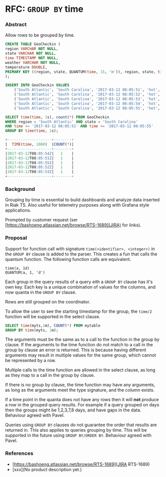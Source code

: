 # RFC: `GROUP BY` time

### Abstract

Allow rows to be grouped by time.

```sql
CREATE TABLE GeoCheckin (
region VARCHAR NOT NULL,
state VARCHAR NOT NULL,
time TIMESTAMP NOT NULL,
weather VARCHAR NOT NULL,
temperature DOUBLE,
PRIMARY KEY ((region, state, QUANTUM(time, 15, 'm')), region, state, time)
);

INSERT INTO GeoCheckin VALUES
    ('South Atlantic', 'South Carolina', '2017-03-12 08:05:51', 'hot', 70.2),
    ('South Atlantic', 'South Carolina', '2017-03-12 08:05:52', 'hot', 70.2),
    ('South Atlantic', 'South Carolina', '2017-03-12 08:05:53', 'hot', 70.2),
    ('South Atlantic', 'South Carolina', '2017-03-12 08:05:54', 'hot', 70.2),
    ('South Atlantic', 'South Carolina', '2017-03-12 08:05:55', 'hot', 70.2);

SELECT time(time, 1s), count(*) FROM GeoCheckin
WHERE region = 'South Atlantic' AND state = 'South Carolina'
AND time >= '2017-03-12 08:05:51' AND time <= '2017-03-12 08:05:55'
GROUP BY time(time, 1s);

+--------------------+--------+
|  TIME(time, 1000)  |COUNT(*)|
+--------------------+--------+
|2017-03-12T08:05:54Z|   1    |
|2017-03-12T08:05:51Z|   1    |
|2017-03-12T08:05:55Z|   1    |
|2017-03-12T08:05:52Z|   1    |
|2017-03-12T08:05:53Z|   1    |
+--------------------+--------+
```

### Background

Grouping by time is essential to build dashboards and analyze data inserted in Riak TS. Also useful for telemetry purposes along with Grafana style applications.

Prompted by customer request (ser [https://bashoeng.atlassian.net/browse/RTS-1689](JIRA) for links).

### Proposal

Support for function call with signature `time(<identifier>, <integer>)` in the `GROUP BY` clause is added to the parser. This creates a fun that calls the quantum function. The following function calls are equivalent.

```
time(a, 1d)
QUANTUM(a, 1, 'd')
```

Each group in the query results of a query eith a `GROUP BY` clause has it's own key. Each key is a unique combination of values for the columns, and now quanta in the `GROUP BY` clause.

Rows are still grouped on the coordinator.

To allow the user to see the starting timestamp for the group, the `time/2` function will be supported in the select clause.

```sql
SELECT time(myts,1m), COUNT(*) FROM mytable
GROUP BY time(myts, 1m);
```

The arguments must be the same as to a call to the function in the group by clause. If the arguments to the time function do not match to a call in the group by clause an error is returned. This is because having different arguments may result in multiple values for the same group, which cannot be represented by a row.

Multiple calls to the time function are allowed in the select clause, as long as they map to a call in the group by clause.

If there is no group by clause, the time function may have any arguments, as long as the arguments meet the type signature, and the column exists.

If a time point in the quanta does not have any rows then it will **not** produce a row in the grouped query results. For example if a query grouped on days then the groups might be 1,2,3,7,8 days, and have gaps in the data. Behaviour agreed with Pavel.

Queries using `GROUP BY` clauses do not guarantee the order that results are returned in. This also applies to queries grouping by time. This will be supported in the future using `GROUP BY/ORDER BY`. Behaviour agreed with Pavel.

### References

- [https://bashoeng.atlassian.net/browse/RTS-1689](JIRA RTS-1689)
- [xxx](No product description yet.)